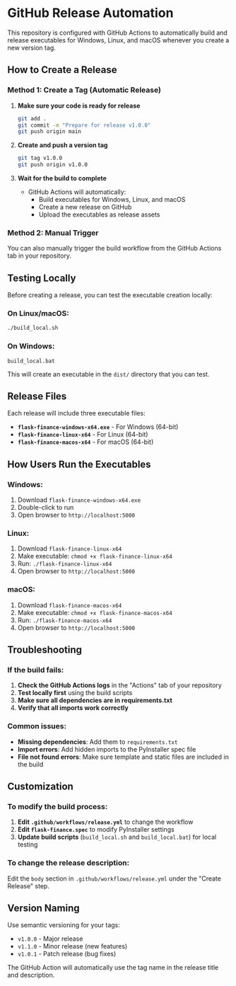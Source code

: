 # GitHub Release Automation

This repository is configured with GitHub Actions to automatically build and release executables for Windows, Linux, and macOS whenever you create a new version tag.

## How to Create a Release

### Method 1: Create a Tag (Automatic Release)

1. **Make sure your code is ready for release**
   ```bash
   git add .
   git commit -m "Prepare for release v1.0.0"
   git push origin main
   ```

2. **Create and push a version tag**
   ```bash
   git tag v1.0.0
   git push origin v1.0.0
   ```

3. **Wait for the build to complete**
   - GitHub Actions will automatically:
     - Build executables for Windows, Linux, and macOS
     - Create a new release on GitHub
     - Upload the executables as release assets

### Method 2: Manual Trigger

You can also manually trigger the build workflow from the GitHub Actions tab in your repository.

## Testing Locally

Before creating a release, you can test the executable creation locally:

### On Linux/macOS:
```bash
./build_local.sh
```

### On Windows:
```batch
build_local.bat
```

This will create an executable in the `dist/` directory that you can test.

## Release Files

Each release will include three executable files:

- **`flask-finance-windows-x64.exe`** - For Windows (64-bit)
- **`flask-finance-linux-x64`** - For Linux (64-bit)
- **`flask-finance-macos-x64`** - For macOS (64-bit)

## How Users Run the Executables

### Windows:
1. Download `flask-finance-windows-x64.exe`
2. Double-click to run
3. Open browser to `http://localhost:5000`

### Linux:
1. Download `flask-finance-linux-x64`
2. Make executable: `chmod +x flask-finance-linux-x64`
3. Run: `./flask-finance-linux-x64`
4. Open browser to `http://localhost:5000`

### macOS:
1. Download `flask-finance-macos-x64`
2. Make executable: `chmod +x flask-finance-macos-x64`
3. Run: `./flask-finance-macos-x64`
4. Open browser to `http://localhost:5000`

## Troubleshooting

### If the build fails:

1. **Check the GitHub Actions logs** in the "Actions" tab of your repository
2. **Test locally first** using the build scripts
3. **Make sure all dependencies are in requirements.txt**
4. **Verify that all imports work correctly**

### Common issues:

- **Missing dependencies**: Add them to `requirements.txt`
- **Import errors**: Add hidden imports to the PyInstaller spec file
- **File not found errors**: Make sure template and static files are included in the build

## Customization

### To modify the build process:

1. **Edit `.github/workflows/release.yml`** to change the workflow
2. **Edit `flask-finance.spec`** to modify PyInstaller settings
3. **Update build scripts** (`build_local.sh` and `build_local.bat`) for local testing

### To change the release description:

Edit the `body` section in `.github/workflows/release.yml` under the "Create Release" step.

## Version Naming

Use semantic versioning for your tags:
- `v1.0.0` - Major release
- `v1.1.0` - Minor release (new features)
- `v1.0.1` - Patch release (bug fixes)

The GitHub Action will automatically use the tag name in the release title and description.
